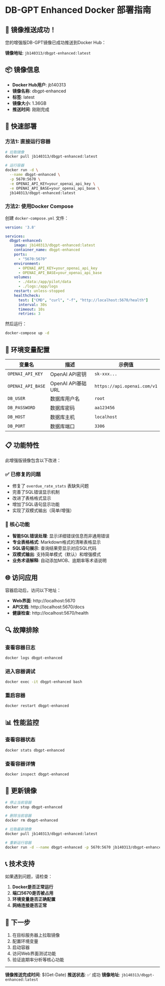 # DB-GPT Enhanced Docker 部署指南

## 🎉 镜像推送成功！

您的增强版DB-GPT镜像已成功推送到Docker Hub：

**镜像地址**: `jb140313/dbgpt-enhanced:latest`

## 📦 镜像信息

- **Docker Hub用户**: jb140313
- **镜像名称**: dbgpt-enhanced
- **标签**: latest
- **镜像大小**: 1.36GB
- **推送时间**: 刚刚完成

## 🚀 快速部署

### 方法1: 直接运行容器

```bash
# 拉取镜像
docker pull jb140313/dbgpt-enhanced:latest

# 运行容器
docker run -d \
  --name dbgpt-enhanced \
  -p 5670:5670 \
  -e OPENAI_API_KEY=your_openai_api_key \
  -e OPENAI_API_BASE=your_openai_api_base \
  jb140313/dbgpt-enhanced:latest
```

### 方法2: 使用Docker Compose

创建 `docker-compose.yml` 文件：

```yaml
version: '3.8'

services:
  dbgpt-enhanced:
    image: jb140313/dbgpt-enhanced:latest
    container_name: dbgpt-enhanced
    ports:
      - "5670:5670"
    environment:
      - OPENAI_API_KEY=your_openai_api_key
      - OPENAI_API_BASE=your_openai_api_base
    volumes:
      - ./data:/app/pilot/data
      - ./logs:/app/logs
    restart: unless-stopped
    healthcheck:
      test: ["CMD", "curl", "-f", "http://localhost:5670/health"]
      interval: 30s
      timeout: 10s
      retries: 3
```

然后运行：

```bash
docker-compose up -d
```

## 🔧 环境变量配置

| 变量名 | 描述 | 示例值 |
|--------|------|--------|
| `OPENAI_API_KEY` | OpenAI API密钥 | `sk-xxx...` |
| `OPENAI_API_BASE` | OpenAI API基础URL | `https://api.openai.com/v1` |
| `DB_USER` | 数据库用户名 | `root` |
| `DB_PASSWORD` | 数据库密码 | `aa123456` |
| `DB_HOST` | 数据库主机 | `localhost` |
| `DB_PORT` | 数据库端口 | `3306` |

## 📋 功能特性

此增强版镜像包含以下改进：

### ✅ 已修复的问题
- 修复了 `overdue_rate_stats` 表缺失问题
- 完善了SQL错误显示机制
- 改进了表格格式显示
- 增加了SQL语句显示功能
- 实现了双模式输出（简单/增强）

### 🎯 核心功能
- **智能SQL错误处理**: 显示详细错误信息而非通用错误
- **专业表格格式**: Markdown格式的清晰表格显示
- **SQL语句展示**: 查询结果旁显示对应SQL代码
- **双模式输出**: 支持简单模式（默认）和增强模式
- **业务术语解释**: 自动添加MOB、逾期率等术语说明

## 🌐 访问应用

容器启动后，访问以下地址：

- **Web界面**: http://localhost:5670
- **API文档**: http://localhost:5670/docs
- **健康检查**: http://localhost:5670/health

## 🔍 故障排除

### 查看容器日志
```bash
docker logs dbgpt-enhanced
```

### 进入容器调试
```bash
docker exec -it dbgpt-enhanced bash
```

### 重启容器
```bash
docker restart dbgpt-enhanced
```

## 📊 性能监控

### 查看容器状态
```bash
docker stats dbgpt-enhanced
```

### 查看容器详情
```bash
docker inspect dbgpt-enhanced
```

## 🔄 更新镜像

```bash
# 停止当前容器
docker stop dbgpt-enhanced

# 删除当前容器
docker rm dbgpt-enhanced

# 拉取最新镜像
docker pull jb140313/dbgpt-enhanced:latest

# 重新运行容器
docker run -d --name dbgpt-enhanced -p 5670:5670 jb140313/dbgpt-enhanced:latest
```

## 📞 技术支持

如果遇到问题，请检查：

1. **Docker是否正常运行**
2. **端口5670是否被占用**
3. **环境变量是否正确配置**
4. **网络连接是否正常**

## 🎯 下一步

1. 在目标服务器上拉取镜像
2. 配置环境变量
3. 启动容器
4. 访问Web界面测试功能
5. 验证逾期率分析等核心功能

---

**镜像推送完成时间**: $(Get-Date)
**推送状态**: ✅ 成功
**镜像地址**: `jb140313/dbgpt-enhanced:latest` 